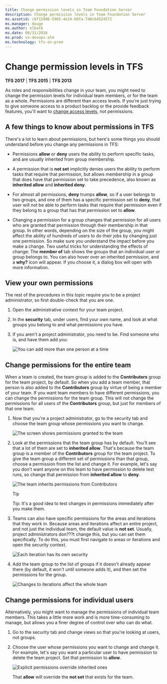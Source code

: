 ```yaml
---
title: Change permission levels in Team Foundation Server
description: Change permission levels in Team Foundation Server
ms.assetid: c8f12906-5965-4e24-b0fa-748c64524572
ms.manager: douge
ms.author: elbatk
ms.date: 08/31/2016
ms.prod: vs-devops-alm
ms.technology: tfs-on-prem
---
```


# Change permission levels in TFS

**TFS 2017** | **TFS 2015** | **TFS 2013**

As roles and responsibilities change in your team, you might need to
change the permission levels for individual team members, or for the
team as a whole. Permissions are different than access levels. If you're
just trying to give someone access to a product backlog or the provide
feedback features, you'll want to [change access levels](../../security/change-access-levels.md), not
permissions.

## A few things to know about permissions in TFS

There's a lot to learn about permissions, but here's some things you
should understand before you change any permissions in TFS:

-   Permissions **allow** or 
    **deny** users the ability to perform specific
    tasks, and are usually inherited from group membership.

-   A permission that is **not set** implicitly
    denies users the ability to perform tasks that require that
    permission, but allows membership in a group that does have that
    permission set to take precedence, also known as 
    **inherited allow** and 
    **inherited deny**.

-   For almost all permissions, **deny** trumps
    **allow**, so if a user belongs to two
    groups, and one of them has a specific permission set to 
    **deny**, that user will not be able to perform
    tasks that require that permission even if they belong to a group
    that has that permission set to **allow**.

-   Changing a permission for a group changes that permission for all
    users who are granted that permission through their membership in
    that group. In other words, depending on the size of the group, you
    might affect the ability of hundreds of users to do their jobs by
    changing just one permission. So make sure you understand the impact
    before you make a change. Two useful tricks for understanding the
    effects of change: The **member of** tab
    shows the groups that an individual user or group belongs to. You
    can also hover over an inherited permission, and a 
    **why?** icon will appear. If you choose it, a
    dialog box will open with more information.


## View your own permissions

The rest of the procedures in this topic require you to be a project
administrator, so first double-check that you are one.

1.  Open the administrative context for your team project.

2.  In the **security** tab, under users, find
    your own name, and look at what groups you belong to and what
    permissions you have.

3.  If you aren't a project administrator, you need to be. Find someone
    who is, and have them add you:

    ![You can add more than one person at a time](_img/add-proj-admin-dlg.png)


## Change permissions for the entire team

When a team is created, the team group is added to the 
**Contributors** group for the team project, by
default. So when you add a team member, that person is also added to the
**Contributors** group by virtue of being a
member of your team. If you want team members to have different
permissions, you can change the permissions for the team group. This
will not change the permissions for all users of the 
**Contributors** group, but just for members of that
one team.

1.  Now that you're a project administrator, go to the security tab and
    choose the team group whose permissions you want to change.

    ![The screen shows permissions granted to the team](_img/team-permissions.png)

2.  Look at the permissions that the team group has by default. You'll
    see that a lot of them are set to **inherited
    allow**. That's because the team group is a member of the 
    **Contributors** group for the team project. To
    give the team group a different set of permissions than that group,
    choose a permission from the list and change it. For example, let's
    say you don't want anyone on this team to have permission to delete
    test runs, so change that permission from 
    **inherited allow** to 
    **deny**.

    ![The team inherits permissions from Contributors](_img/team-inherits-from-contribs.png)

    > [!TIP]
    > Tip: It's a good idea to test changes in permissions immediately after you make them.

3.  Teams can also have specific permissions for the areas and
    iterations that they work in. Because areas and iterations affect an
    entire project, and not just the individual team, the default value
    is **not set**. Usually, project
    administrators don???t change this, but you can set
    them specifically. To do this, you must first navigate to areas or
    iterations and open the security context.

    ![Each iteration has its own security](_img/each-iteration-permissions.png)

4.  Add the team group to the list of groups if it doesn't already
    appear there (by default, it won't until someone adds it), and then
    set the permissions for the group.

    ![Changes to iterations affect the whole team](_img/iteration-changes-whole-team.png)


## Change permissions for individual users

Alternatively, you might want to manage the permissions of individual
team members. This takes a little more work and is more time-consuming
to manage, but allows you a finer degree of control over who can do
what.

1.  Go to the security tab and change views so that you're looking at
    users, not groups.

2.  Choose the user whose permissions you want to change and change it.
    For example, let's say you want a particular user to have permission
    to delete the team project. Set that permission to 
    **allow**.

    ![Explicit permissions override inherited ones](_img/explicit-overrides-implicit.png)

    That **allow** will override the **not set** that exists for the team.
